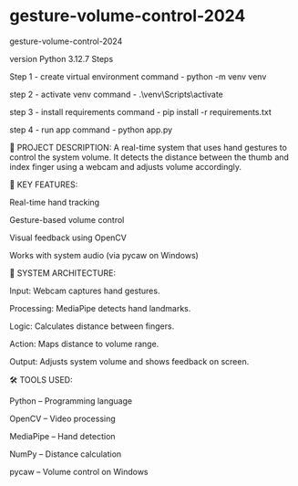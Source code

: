 # gesture-volume-control-2024
gesture-volume-control-2024

version Python 3.12.7 
Steps 

Step 1 - create virtual environment
command - python -m venv venv

step 2 - activate venv
command - .\venv\Scripts\activate

step 3 - install requirements
command - pip install -r requirements.txt

step 4 - run app
command - python app.py



📌 PROJECT DESCRIPTION:
A real-time system that uses hand gestures to control the system volume. It detects the distance between the thumb and index finger using a webcam and adjusts volume accordingly.

🔑 KEY FEATURES:

Real-time hand tracking

Gesture-based volume control

Visual feedback using OpenCV

Works with system audio (via pycaw on Windows)

🧠 SYSTEM ARCHITECTURE:

Input: Webcam captures hand gestures.

Processing: MediaPipe detects hand landmarks.

Logic: Calculates distance between fingers.

Action: Maps distance to volume range.

Output: Adjusts system volume and shows feedback on screen.

🛠️ TOOLS USED:

Python – Programming language

OpenCV – Video processing

MediaPipe – Hand detection

NumPy – Distance calculation

pycaw – Volume control on Windows
